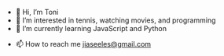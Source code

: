 - 👋 Hi, I’m Toni
- 👀 I’m interested in tennis, watching movies, and programming
- 🌱 I’m currently learning JavaScript and Python
<!-- - 💞️ I’m looking to collaborate on projects -->
- 📫 How to reach me jiaseeles@gmail.com

<!---
toni8515/toni8515 is a ✨ special ✨ repository because its `README.md` (this file) appears on your GitHub profile.
You can click the Preview link to take a look at your changes.
--->

